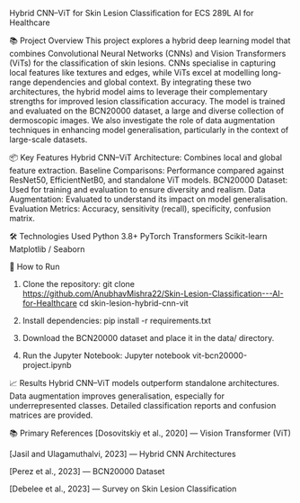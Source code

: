 Hybrid CNN–ViT for Skin Lesion Classification for ECS 289L AI for Healthcare

📚 Project Overview
This project explores a hybrid deep learning model that combines Convolutional Neural Networks (CNNs) and Vision Transformers (ViTs) for the classification of skin lesions. CNNs specialise in capturing local features like textures and edges, while ViTs excel at modelling long-range dependencies and global context. By integrating these two architectures, the hybrid model aims to leverage their complementary strengths for improved lesion classification accuracy.
The model is trained and evaluated on the BCN20000 dataset, a large and diverse collection of dermoscopic images. We also investigate the role of data augmentation techniques in enhancing model generalisation, particularly in the context of large-scale datasets.

📦 Key Features
Hybrid CNN–ViT Architecture: Combines local and global feature extraction.
Baseline Comparisons: Performance compared against ResNet50, EfficientNetB0, and standalone ViT models.
BCN20000 Dataset: Used for training and evaluation to ensure diversity and realism.
Data Augmentation: Evaluated to understand its impact on model generalisation.
Evaluation Metrics: Accuracy, sensitivity (recall), specificity, confusion matrix.

🛠️ Technologies Used
Python 3.8+
PyTorch
Transformers
Scikit-learn
Matplotlib / Seaborn

🚀 How to Run

1. Clone the repository:
git clone https://github.com/AnubhavMishra22/Skin-Lesion-Classification---AI-for-Healthcare
cd skin-lesion-hybrid-cnn-vit

2. Install dependencies:
pip install -r requirements.txt

3. Download the BCN20000 dataset and place it in the data/ directory.

4. Run the Jupyter Notebook:
Jupyter notebook vit-bcn20000-project.ipynb


📈 Results
Hybrid CNN–ViT models outperform standalone architectures.
Data augmentation improves generalisation, especially for underrepresented classes.
Detailed classification reports and confusion matrices are provided.


📚 Primary References
[Dosovitskiy et al., 2020] — Vision Transformer (ViT)

[Jasil and Ulagamuthalvi, 2023] — Hybrid CNN Architectures

[Perez et al., 2023] — BCN20000 Dataset

[Debelee et al., 2023] — Survey on Skin Lesion Classification
